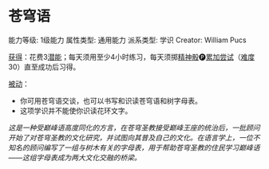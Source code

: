 # 苍穹语

能力等级: 1级能力
属性类型: 通用能力
派系类型: 学识
Creator: William Pucs

<aside>

[获得](https://www.notion.so/1b3d619a067b8027ba38e2c1caf9d84b?pvs=21)：花费3[潜能](https://www.notion.so/1b3d619a067b80c2bdb4c721adc30021?pvs=21)；每天须用至少4小时练习，每天须掷[精神骰](https://www.notion.so/1b3d619a067b80a8a9ffef3e0057db9d?pvs=21)🅟[累加尝试](https://www.notion.so/1b3d619a067b803aa44aee27ccd6ce77?pvs=21)（[难度](https://www.notion.so/1b3d619a067b80fbbc95dc0c033f5e3c?pvs=21)30）直至成功后习得。

</aside>

<aside>

[被动](https://www.notion.so/1b3d619a067b8041a000ebc294fff708?pvs=21)：

- 你可用苍穹语交谈，也可以书写和识读苍穹语和树字母表。
- 这项学识并不能使你识读花环文字。
</aside>

*这是一种受巅峰语高度同化的方言，在苍穹圣教接受巅峰王座的统治后，一批顾问开始了对苍穹圣教的文化研究，并试图向其普及自己的文化。在语言学上，一位不知名的顾问编写了一组与树木有关的字母表，用于帮助苍穹圣教的住民学习巅峰语——这组字母表成为两大文化交融的桥梁。*
